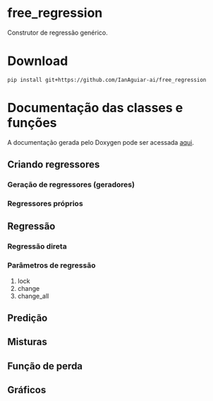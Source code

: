# free_regression

Construtor de regressão genérico.

# Download

```
pip install git+https://github.com/IanAguiar-ai/free_regression
```

# Documentação das classes e funções

A documentação gerada pelo Doxygen pode ser acessada [aqui](https://github.com/IanAguiar-ai/free_regression/blob/main/free_regression/documentacao/html/annotated.html).

## Criando regressores

### Geração de regressores (geradores)

### Regressores próprios

## Regressão

### Regressão direta

### Parâmetros de regressão

1. lock
2. change
3. change_all

## Predição

## Misturas

## Função de perda

## Gráficos
